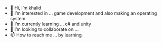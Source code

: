 - 👋 Hi, I’m khalid
- 👀 I’m interested in ...
game development and also making an operating system
- 🌱 I’m currently learning ...
c# and unity
- 💞️ I’m looking to collaborate on ...
- 📫 How to reach me ...
by learning 

<!---
KA3369/KA3369 is a ✨ special ✨ repository because its `README.md` (this file) appears on your GitHub profile.
You can click the Preview link to take a look at your changes.
--->
